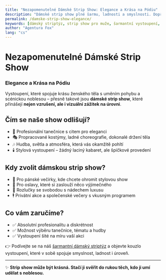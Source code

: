 ```yaml
---
title: "Nezapomenutelné Dámské Strip Show: Elegance a Krása na Pódiu"
description: "Dámské strip show plné šarmu, ladnosti a smyslnosti. Dopřejte si elegantní vystoupení, které zaujme nejen svůdným pohybem, ale i profesionálním přístupem a stylovou atmosférou."
permalink: /damske-strip-show-elegance/
keywords: [dámský striptýz, strip show pro muže, šarmantní vystoupení, erotika s elegancí, striptýz Praha]
author: "Agentura Fox"
lang: "cs"
---
```


# Nezapomenutelné Dámské Strip Show  
### Elegance a Krása na Pódiu

Vystoupení, které spojuje krásu ženského těla s uměním pohybu a scénickou noblesou – přesně takové jsou **dámské strip show**, které přinášejí **nejen vzrušení, ale i vizuální zážitek na úrovni**.

## Čím se naše show odlišují?

- 💃 Profesionální tanečnice s citem pro eleganci  
- 🎭 Propracované kostýmy, ladné choreografie, dokonalé držení těla  
- 🎶 Hudba, světla a atmosféra, která vás okamžitě pohltí  
- 🕯️ Stylová vystoupení – žádný laciný kabaret, ale špičkové provedení

## Kdy zvolit dámskou strip show?

- 👑 Pro pánské večírky, kde chcete ohromit stylovou show  
- 🎂 Pro oslavy, které si zaslouží něco výjimečného  
- 👰 Rozlučky se svobodou s nádechem luxusu  
- 🕴️ Privátní akce a společenské večery s vkusným programem

## Co vám zaručíme?

- ✅ Absolutní profesionalitu a diskrétnost  
- ✅ Možnost výběru tanečnice, tématu a hudby  
- ✅ Vystoupení šité na míru vaší akci

👉 Podívejte se na náš [šarmantní dámský striptýz](https://www.agenturafox.cz/damsky-striptyz/) a objevte kouzlo vystoupení, které v sobě spojuje smyslnost, ladnost i úroveň.

---

✨ **Strip show může být krásná. Stačí ji svěřit do rukou těch, kdo ji umí udělat s noblesou.**
